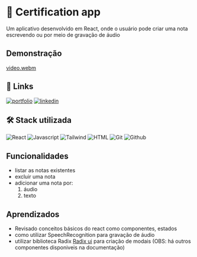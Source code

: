 # 🚀 Certification app
Um aplicativo desenvolvido em React, onde o usuário pode criar uma nota escrevendo ou por meio de gravação de áudio

## Demonstração
[video.webm](https://github.com/leolive1506/nlw-notes-react/assets/89431704/ddf2c261-77dd-4d67-a520-5a67471df05d)

## 🔗 Links
[![portfolio](https://img.shields.io/badge/my_portfolio-000?style=for-the-badge&logo=ko-fi&logoColor=white)](https://portfolio-leo-santam.vercel.app/)
[![linkedin](https://img.shields.io/badge/linkedin-0A66C2?style=for-the-badge&logo=linkedin&logoColor=white)](https://www.linkedin.com/in/leonardolopessantana/)

## 🛠 Stack utilizada

![React](https://shields.io/badge/react-black?logo=react&style=for-the-badge)
![Javascript](https://shields.io/badge/JavaScript-F7DF1E?logo=JavaScript&logoColor=000&style=for-the-badge)
![Tailwind](https://img.shields.io/badge/Tailwind_CSS-38B2AC?style=for-the-badge&logo=tailwind-css&logoColor=white)
![HTML](https://img.shields.io/badge/HTML5-E34F26?style=for-the-badge&logo=html5&logoColor=white)
![Git](https://img.shields.io/badge/git-100000?style=for-the-badge&logo=git&logoColor=white)
![Github](https://img.shields.io/badge/GitHub-100000?style=for-the-badge&logo=github&logoColor=white)

## Funcionalidades

- listar as notas existentes
- excluir uma nota
- adicionar uma nota por:
  1. áudio
  2. texto

## Aprendizados
- Revisado conceitos básicos do react como componentes, estados
- como utilizar SpeechRecognition para gravação de áudio
- utilizar biblioteca Radix [Radix ui](https://www.radix-ui.com/) para criação de modais (OBS: há outros componentes disponiveis na documentação)
